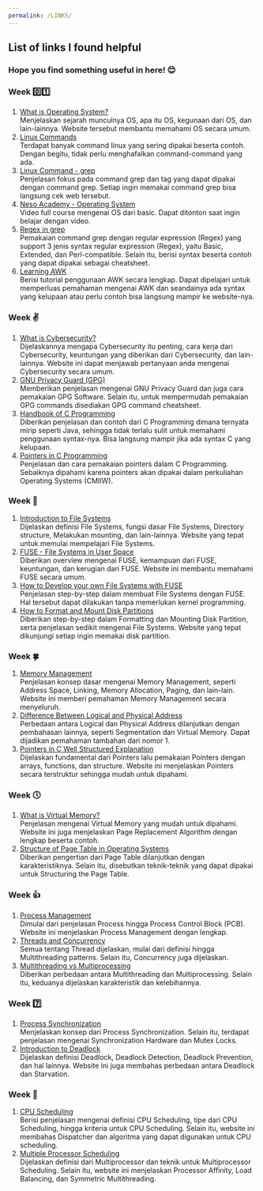 ```yaml
---
permalink: /LINKS/
---
```


## List of links I found helpful 

### Hope you find something useful in here! 😊

### Week 0️⃣1️⃣ 
1. [What is Operating System?](https://www.mygreatlearning.com/blog/what-is-operating-system)<br>
Menjelaskan sejarah munculnya OS, apa itu OS, kegunaan dari OS, dan lain-lainnya. Website tersebut membantu memahami OS secara umum.
2. [Linux Commands](https://www.javatpoint.com/linux-commands)<br>
Terdapat banyak command linux yang sering dipakai beserta contoh. Dengan begitu, tidak perlu menghafalkan command-command yang ada.
3. [Linux Command - grep](https://www.tutorialspoint.com/unix_commands/grep.htm)<br>
Penjelasan fokus pada command grep dan tag yang dapat dipakai dengan command grep. Setiap ingin memakai command grep bisa langsung cek web tersebut.
4. [Neso Academy - Operating System](https://www.youtube.com/watch?v=vBURTt97EkA&list=PLBlnK6fEyqRiVhbXDGLXDk_OQAeuVcp2O)<br>
Video full course mengenai OS dari basic. Dapat ditonton saat ingin belajar dengan video.
5. [Regex in grep](https://linuxize.com/post/regular-expressions-in-grep/)<br>
Pemakaian command grep dengan regular expression (Regex) yang support 3 jenis syntax regular expression (Regex), yaitu Basic, Extended, dan Perl-compatible. Selain itu, berisi syntax beserta contoh yang dapat dipakai sebagai cheatsheet.
6. [Learning AWK](https://www.tutorialspoint.com/awk/awk_overview.htm)<br>
Berisi tutorial penggunaan AWK secara lengkap. Dapat dipelajari untuk memperluas pemahaman mengenai AWK dan seandainya ada syntax yang kelupaan atau perlu contoh bisa langsung mampir ke website-nya.

### Week ✌️
1. [What is Cybersecurity?](https://searchsecurity.techtarget.com/definition/cybersecurity)<br>
Dijelaskannya mengapa Cybersecurity itu penting, cara kerja dari Cybersecurity, keuntungan yang diberikan dari Cybersecurity, dan lain-lainnya. Website ini dapat menjawab pertanyaan anda mengenai Cybersecurity secara umum.
3. [GNU Privacy Guard (GPG)](https://guides.library.illinois.edu/data_encryption/gpg)<br>
Memberikan penjelasan mengenai GNU Privacy Guard dan juga cara pemakaian GPG Software. Selain itu, untuk mempermudah pemakaian GPG commands disediakan GPG command cheatsheet.
4. [Handbook of C Programming](https://www.freecodecamp.org/news/the-c-beginners-handbook/#pointers)<br>
Diberikan penjelasan dan contoh dari C Programming dimana ternyata mirip seperti Java, sehingga tidak terlalu sulit untuk memahami penggunaan syntax-nya. Bisa langsung mampir jika ada syntax C yang kelupaan.
5. [Pointers in C Programming](https://www.guru99.com/c-pointers.html)<br>
Penjelasan dan cara pemakaian pointers dalam C Programming. Sebaiknya dipahami karena pointers akan dipakai dalam perkuliahan Operating Systems (CMIIW).

### Week 🌳
1. [Introduction to File Systems](https://opensource.com/life/16/10/introduction-linux-filesystems)<br>
Dijelaskan definisi File Systems, fungsi dasar File Systems, Directory structure, Melakukan mounting, dan lain-lainnya. Website yang tepat untuk memulai mempelajari File Systems.
2. [FUSE - File Systems in User Space](https://northstar-www.dartmouth.edu/~richard/WhitePapers/FUSE.html)<br>
Diberikan overview mengenai FUSE, kemampuan dari FUSE, keuntungan, dan kerugian dari FUSE. Website ini membantu memahami FUSE secara umum.
3. [How to Develop your own File Systems with FUSE](https://developer.ibm.com/articles/l-fuse/)<br>
Penjelasan step-by-step dalam membuat File Systems dengan FUSE. Hal tersebut dapat dilakukan tanpa memerlukan kernel programming.
4. [How to Format and Mount Disk Partitions](https://phoenixnap.com/kb/linux-format-disk)<br>
Diberikan step-by-step dalam Formatting dan Mounting Disk Partition, serta penjelasan sedikit mengenai File Systems. Website yang tepat dikunjungi setiap ingin memakai disk partition.

### Week 🍀
1. [Memory Management](https://www.tutorialspoint.com/operating_system/os_memory_management.htm)<br>
Penjelasan konsep dasar mengenai Memory Management, seperti Address Space, Linking, Memory Allocation, Paging, dan lain-lain. Website ini memberi pemahaman Memory Management secara menyeluruh.
2. [Difference Between Logical and Physical Address](http://www.meerutcollege.org/mcm_admin/upload/1587052623.pdf)<br>
Perbedaan antara Logical dan Physical Address dilanjutkan dengan pembahasan lainnya, seperti Segmentation dan Virtual Memory. Dapat dijadikan pemahaman tambahan dari nomor 1.
3. [Pointers in C Well Structured Explanation](https://www.freecodecamp.org/news/pointers-in-c-are-not-as-difficult-as-you-think/)<br>
Dijelaskan fundamental dari Pointers lalu pemakaian Pointers dengan arrays, functions, dan structure. Website ini menjelaskan Pointers secara terstruktur sehingga mudah untuk dipahami.

### Week 🕔
1. [What is Virtual Memory?](https://www.tutorialspoint.com/operating_system/os_virtual_memory.htm)<br>
Penjelasan mengenai Virtual Memory yang mudah untuk dipahami. Website ini juga menjelaskan Page Replacement Algorithm dengan lengkap beserta contoh.
2. [Structure of Page Table in Operating Systems](https://www.studytonight.com/operating-system/structure-of-page-table-in-operating-systems)<br>
Diberikan pengertian dari Page Table dilanjutkan dengan karakteristiknya. Selain itu, disebutkan teknik-teknik yang dapat dipakai untuk Structuring the Page Table.

### Week 👍
1. [Process Management](https://www.guru99.com/process-management-pcb.html)<br>
Dimulai dari penjelasan Process hingga Process Control Block (PCB). Website ini menjelaskan Process Management dengan lengkap.
2. [Threads and Concurrency](https://applied-programming.github.io/Operating-Systems-Notes/3-Threads-and-Concurrency/)<br>
Semua tentang Thread dijelaskan, mulai dari definisi hingga Multithreading patterns. Selain itu, Concurrency juga dijelaskan. 
3. [Multithreading vs Multiprocessing](https://www.guru99.com/difference-between-multiprocessing-and-multithreading.html)<br>
Diberikan perbedaan antara Multithreading dan Multiprocessing. Selain itu, keduanya dijelaskan karakteristik dan kelebihannya. 

### Week 7️⃣
1. [Process Synchronization](https://www.studytonight.com/operating-system/process-synchronization)<br>
Menjelaskan konsep dari Process Synchronization. Selain itu, terdapat penjelasan mengenai Synchronization Hardware dan Mutex Locks.
2. [Introduction to Deadlock](https://www.guru99.com/deadlock-in-operating-system.html)<br>
Dijelaskan definisi Deadlock, Deadlock Detection, Deadlock Prevention, dan hal lainnya. Website ini juga membahas perbedaan antara Deadlock dan Starvation.

### Week 🥚
1. [CPU Scheduling](https://www.guru99.com/cpu-scheduling-algorithms.html)<br>
Berisi penjelasan mengenai definisi CPU Scheduling, tipe dari CPU Scheduling, hingga kriteria untuk CPU Scheduling. Selain itu, website ini membahas Dispatcher dan algoritma yang dapat digunakan untuk CPU scheduling.
2. [Multiple Processor Scheduling ](https://binaryterms.com/multiple-processor-scheduling.html)<br> 
Dijelaskan definisi dari Multiprocessor dan teknik untuk Multiprocessor Scheduling. Selain itu, website ini menjelaskan Processor Affinity, Load Balancing, dan Symmetric Multithreading. 
